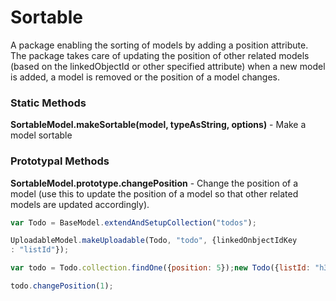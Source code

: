Sortable
========

A package enabling the sorting of models by adding a position attribute. The
package takes care of updating the position of other related models (based on
the linkedObjectId or other specified attribute) when a new model is added, a
model is removed or the position of a model changes.

### Static Methods

**SortableModel.makeSortable(model, typeAsString, options)** - Make a model
sortable

### Prototypal Methods

**SortableModel.prototype.changePosition** - Change the position of a model (use
this to update the position of a model so that other related models are updated
accordingly).

~~~~~~~~~~~~~~~~~~~~~~~~~~~~~~~~~~~~~~~~~~~~~~~~~~~~~~~~~~~~~~~~~~~~~ javascript
var Todo = BaseModel.extendAndSetupCollection("todos");

UploadableModel.makeUploadable(Todo, "todo", {linkedOnbjectIdKey
 : "listId"});

var todo = Todo.collection.findOne({position: 5});new Todo({listId: "h3uh532hhrd43d", label: 'Wash the car', done: false, position: 5}).save();

todo.changePosition(1);
~~~~~~~~~~~~~~~~~~~~~~~~~~~~~~~~~~~~~~~~~~~~~~~~~~~~~~~~~~~~~~~~~~~~~~~~~~~~~~~~
